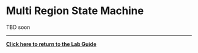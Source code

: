 # Multi Region State Machine

TBD soon

---
**[Click here to return to the Lab Guide](../Lab_Guide.md)**
